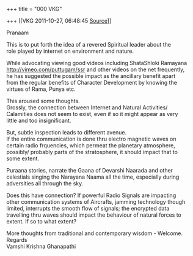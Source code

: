 +++
title = "000 VKG"

+++
[[VKG	2011-10-27, 06:48:45 [Source](https://groups.google.com/g/bvparishat/c/uuUFuyqCbtM)]]



Pranaam  
  
This is to put forth the idea of a revered Spiritual leader about the  
role played by internet on environment and nature.  
  
While advocating viewing good videos including ShataShloki Ramayana  
<http://vimeo.com/puttugam/ssr> and other videos on the net frequently,  
he has suggested the possible impact as the ancillary benefit apart  
from the regular benefits of Character Development by knowing the  
virtues of Rama, Punya etc.  
  
This aroused some thoughts.  
Grossly, the connection between Internet and Natural Activities/  
Calamities does not seem to exist, even if so it might appear as very  
little and too insignificant.  
  
But, subtle inspection leads to different avenue.  
If the entire communication is done thru electro magnetic waves on  
certain radio frquencies, which permeat the planetary atmosphere,  
possibly/ probably parts of the stratosphere, it should impact that to  
some extent.  
  
Puraana stories, narrate the Gaana of Devarshi Naarada and other  
celestials singing the Narayana Naama all the time, especially during  
adversities all through the sky.  
  
Does this have connection? If powerful Radio Signals are impacting  
other communication systems of Aircrafts, jamming technology though  
limited, interrupts the smooth flow of signals; the encrypted data  
travelling thru waves should impact the behaviour of natural forces to  
extent. If so to what extent?  
  
More thoughts from traditional and contemporary wisdom - Welcome.  
Regards  
Vamshi Krishna Ghanapathi

